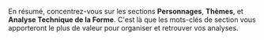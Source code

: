 En résumé, concentrez-vous sur les sections **Personnages**, **Thèmes**, et **Analyse Technique de la Forme**. C'est là que les mots-clés de section vous apporteront le plus de valeur pour organiser et retrouver vos analyses.
